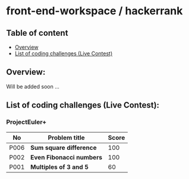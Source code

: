 # front-end-workspace / hackerrank  

## Table of content
- [Overview](#overview)
- [List of coding challenges (Live Contest)](#list-of-coding-challenges-live-contest)

## Overview:  

Will be added soon ...

## List of coding challenges (Live Contest):  
### ProjectEuler+
 
No | Problem title | Score |
---- | ---- | ----
P006 | **Sum square difference** | 100
P002 | **Even Fibonacci numbers** | 100
P001 | **Multiples of 3 and 5** | 60